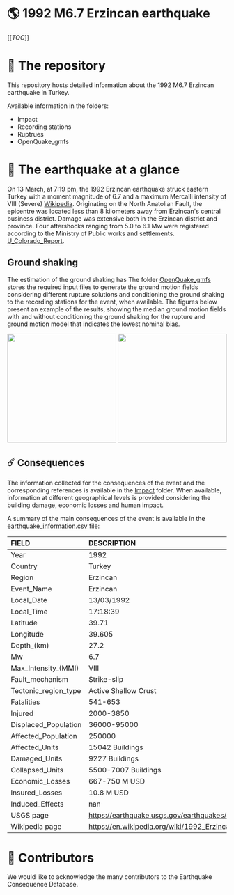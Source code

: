 # 🌎 1992 M6.7 Erzincan earthquake
[[_TOC_]]

# 📂 The repository  

This repository hosts detailed information about the 1992 M6.7 Erzincan earthquake in Turkey.

Available information in the folders:

- Impact
- Recording stations
- Ruptrues
- OpenQuake_gmfs 


# 🚀 The earthquake at a glance 

On 13 March, at 7:19 pm, the 1992 Erzincan earthquake struck eastern Turkey with a moment magnitude of 6.7 and a maximum Mercalli intensity of VIII (Severe) [Wikipedia](https://en.wikipedia.org/wiki/1992_Erzincan_earthquake). Originating on the North Anatolian Fault, the epicentre was located less than 8 kilometers away from Erzincan's central business district. Damage was extensive both in the Erzincan district and province. Four aftershocks ranging from 5.0 to 6.1 Mw were registered according to the Ministry of Public works and settlements. [U_Colorado_Report](http://cidbimena.desastres.hn/docum/crid/Abril2006/CD2/pdf/eng/doc8863/doc8863-contenido.pdf).


## Ground shaking

The estimation of the ground shaking has The folder [OpenQuake_gmfs](./OpenQuake_gmfs/) stores the required input files to generate the ground motion fields considering different rupture solutions and conditioning the ground shaking to the recording stations for the event, when available. The figures below present an example of the results, showing the median ground motion fields with and without conditioning the ground shaking for the rupture and ground motion model that indicates the lowest nominal bias.

<img src="./OpenQuake_gmfs/median_gmf_stations_none.png" height="250">
<img src="./OpenQuake_gmfs/median_gmf_stations_all.png" height="250">

## ☄️ Consequences

The information collected for the consequences of the event and the corresponding references is available in the [Impact](./Impact) folder. When available, information at different geographical levels is provided considering the building damage, economic losses and human impact.

A summary of the main consequences of the event is available in the [earthquake_information.csv](./earthquake_information.csv) file:

| FIELD                | DESCRIPTION                                                            |
|:---------------------|:-----------------------------------------------------------------------|
| Year                 | 1992                                                                   |
| Country              | Turkey                                                                 |
| Region               | Erzincan                                                               |
| Event_Name           | Erzincan                                                               |
| Local_Date           | 13/03/1992                                                             |
| Local_Time           | 17:18:39                                                               |
| Latitude             | 39.71                                                                  |
| Longitude            | 39.605                                                                 |
| Depth_(km)           | 27.2                                                                   |
| Mw                   | 6.7                                                                    |
| Max_Intensity_(MMI)  | VIII                                                                   |
| Fault_mechanism      | Strike-slip                                                            |
| Tectonic_region_type | Active Shallow Crust                                                   |
| Fatalities           | 541-653                                                                |
| Injured              | 2000-3850                                                              |
| Displaced_Population | 36000-95000                                                            |
| Affected_Population  | 250000                                                                 |
| Affected_Units       | 15042 Buildings                                                        |
| Damaged_Units        | 9227 Buildings                                                         |
| Collapsed_Units      | 5500-7007 Buildings                                                    |
| Economic_Losses      | 667-750 M USD                                                          |
| Insured_Losses       | 10.8 M USD                                                             |
| Induced_Effects      | nan                                                                    |
| USGS page            | https://earthquake.usgs.gov/earthquakes/eventpage/usp000547c/executive |
| Wikipedia page       | https://en.wikipedia.org/wiki/1992_Erzincan_earthquake                 |


# 🌟 Contributors 

We would like to acknowledge the many contributors to the Earthquake Consequence Database.
